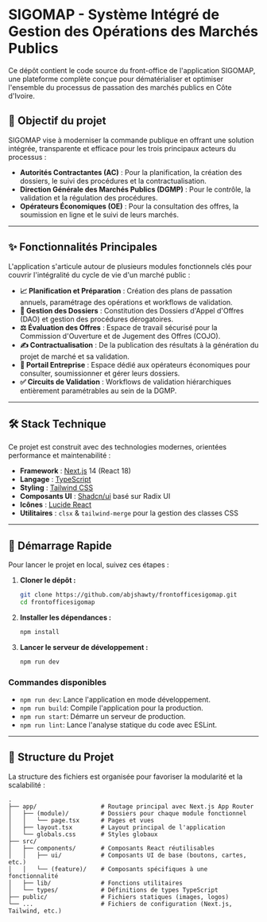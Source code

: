 # SIGOMAP - Système Intégré de Gestion des Opérations des Marchés Publics

Ce dépôt contient le code source du front-office de l'application SIGOMAP, une plateforme complète conçue pour dématérialiser et optimiser l'ensemble du processus de passation des marchés publics en Côte d'Ivoire.

## 🎯 Objectif du projet

SIGOMAP vise à moderniser la commande publique en offrant une solution intégrée, transparente et efficace pour les trois principaux acteurs du processus :

-   **Autorités Contractantes (AC)** : Pour la planification, la création des dossiers, le suivi des procédures et la contractualisation.
-   **Direction Générale des Marchés Publics (DGMP)** : Pour le contrôle, la validation et la régulation des procédures.
-   **Opérateurs Économiques (OE)** : Pour la consultation des offres, la soumission en ligne et le suivi de leurs marchés.

---

## ✨ Fonctionnalités Principales

L'application s'articule autour de plusieurs modules fonctionnels clés pour couvrir l'intégralité du cycle de vie d'un marché public :

-   **📈 Planification et Préparation** : Création des plans de passation annuels, paramétrage des opérations et workflows de validation.
-   **📑 Gestion des Dossiers** : Constitution des Dossiers d'Appel d'Offres (DAO) et gestion des procédures dérogatoires.
-   **⚖️ Évaluation des Offres** : Espace de travail sécurisé pour la Commission d'Ouverture et de Jugement des Offres (COJO).
-   **✍️ Contractualisation** : De la publication des résultats à la génération du projet de marché et sa validation.
-   **🚀 Portail Entreprise** : Espace dédié aux opérateurs économiques pour consulter, soumissionner et gérer leurs dossiers.
-   **✅ Circuits de Validation** : Workflows de validation hiérarchiques entièrement paramétrables au sein de la DGMP.

---

## 🛠️ Stack Technique

Ce projet est construit avec des technologies modernes, orientées performance et maintenabilité :

-   **Framework** : [Next.js](https://nextjs.org/) 14 (React 18)
-   **Langage** : [TypeScript](https://www.typescriptlang.org/)
-   **Styling** : [Tailwind CSS](https://tailwindcss.com/)
-   **Composants UI** : [Shadcn/ui](https://ui.shadcn.com/) basé sur Radix UI
-   **Icônes** : [Lucide React](https://lucide.dev/)
-   **Utilitaires** : `clsx` & `tailwind-merge` pour la gestion des classes CSS

---

## 🚀 Démarrage Rapide

Pour lancer le projet en local, suivez ces étapes :

1.  **Cloner le dépôt :**
    ```bash
    git clone https://github.com/abjshawty/frontofficesigomap.git
    cd frontofficesigomap
    ```

2.  **Installer les dépendances :**
    ```bash
    npm install
    ```

3.  **Lancer le serveur de développement :**
    ```bash
    npm run dev
    ```


### Commandes disponibles

-   `npm run dev`: Lance l'application en mode développement.
-   `npm run build`: Compile l'application pour la production.
-   `npm run start`: Démarre un serveur de production.
-   `npm run lint`: Lance l'analyse statique du code avec ESLint.

---

## 📁 Structure du Projet

La structure des fichiers est organisée pour favoriser la modularité et la scalabilité :

```
.
├── app/                  # Routage principal avec Next.js App Router
│   ├── (module)/         # Dossiers pour chaque module fonctionnel
│   │   └── page.tsx      # Pages et vues
│   ├── layout.tsx        # Layout principal de l'application
│   └── globals.css       # Styles globaux
├── src/
│   ├── components/       # Composants React réutilisables
│   │   ├── ui/           # Composants UI de base (boutons, cartes, etc.)
│   │   └── (feature)/    # Composants spécifiques à une fonctionnalité
│   ├── lib/              # Fonctions utilitaires
│   └── types/            # Définitions de types TypeScript
├── public/               # Fichiers statiques (images, logos)
└── ...                   # Fichiers de configuration (Next.js, Tailwind, etc.)
```


